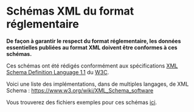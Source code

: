 # Schémas XML du format réglementaire

**De façon à garantir le respect du format réglementaire, les données essentielles publiées au format XML doivent être conformes à ces schémas.**

Ces schémas ont été rédigés conformément aux spécifications [XML Schema Definition Language 1.1](https://www.w3.org/standards/techs/xmlschema#w3c_all) du [W3C](https://www.w3.org).

Voici une liste des implémentations, dans de multiples langages, de XML Schema : https://www.w3.org/wiki/XML_Schema_software

Vous trouverez des fichiers exemples pour ces schémas [ici](../../exemples/xml/).
